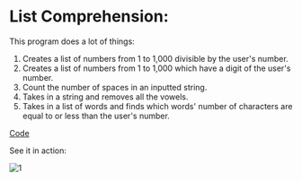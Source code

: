 # List Comprehension:
This program does a lot of things:
1. Creates a list of numbers from 1 to 1,000 divisible by the user's number.
2. Creates a list of numbers from 1 to 1,000 which have a digit of the user's number.
3. Count the number of spaces in an inputted string.
4. Takes in a string and removes all the vowels.
5. Takes in a list of words and finds which words' number of characters are equal to or less than the user's number.

[Code](https://github.com/BOLTZZ/Python/blob/master/Python%20Algorithms%20%26%20Code/List%20Comprehension/Code.md)

See it in action:

![1]()
